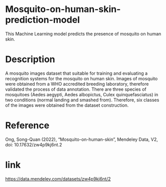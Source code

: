 # Mosquito-on-human-skin-prediction-model
This Machine Learning model predicts the presence of mosquito on human skin.
# Description
A mosquito images dataset that suitable for training and evaluating a recognition systems for the mosquito on human skin. Images of mosquito were obtained from a WHO accredited breeding laboratory, therefore validated the process of data annotation. There are three species of mosquitoes (Aedes aegypti,  Aedes albopictus, Culex quinquefasciatus) in two conditions (normal landing and smashed from). Therefore, six classes of the images were obtained from the dataset construction.
# Reference
Ong, Song-Quan (2022), “Mosquito-on-human-skin”, Mendeley Data, V2, doi: 10.17632/zw4p9kj6nt.2
# link
https://data.mendeley.com/datasets/zw4p9kj6nt/2
